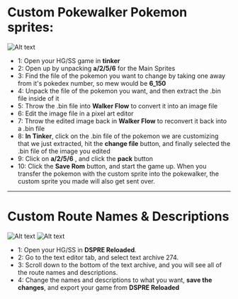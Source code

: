 # Custom Pokewalker Pokemon sprites:
![Alt text](Images/CustomBigSprite.png)
- 1: Open your HG/SS game in **tinker**
- 2: Open up by unpacking **a/2/5/6** for the Main Sprites
- 3: Find the file of the pokemon you want to change by taking one away from it's pokedex number, so mew would be **6_150**
- 4: Unpack the file of the pokemon you want, and then extract the .bin file inside of it
- 5: Throw the .bin file into **Walker Flow** to convert it into an image file
- 6: Edit the image file in a pixel art editor
- 7: Throw the edited image back in **Walker Flow** to reconvert it back into a .bin file
- 8: **In Tinker**, click on the .bin file of the pokemon we are customizing that we just extracted, hit the **change file** button, and finally selected the .bin file of the image you edited
- 9: Click on **a/2/5/6** , and click the **pack** button
- 10: Click the **Save Rom** button, and start the game up. When you transfer the pokemon with the custom sprite into the pokewalker, the custom sprite you made will also get sent over.

----------------------------------------

# Custom Route Names & Descriptions
![Alt text](Images/CustomRouteNameOnPokewalker.png) ![Alt text](Images/CustomRouteNameOnDS.png)
- 1: Open your HG/SS in **DSPRE Reloaded**.
- 2: Go to the text editor tab, and select text archive 274.
- 3: Scroll down to the bottom of the text archive, and you will see all of the route names and descriptions.
- 4: Change the names and descriptions to what you want, **save the changes**, and export your game from **DSPRE Reloaded**
